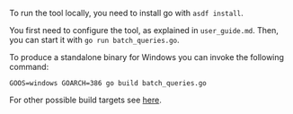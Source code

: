 To run the tool locally, you need to install go with `asdf install`.

You first need to configure the tool, as explained in `user_guide.md`. Then, you can start it with `go run batch_queries.go`.

To produce a standalone binary for Windows you can invoke the following command:

```
GOOS=windows GOARCH=386 go build batch_queries.go
```

For other possible build targets see [here](https://www.digitalocean.com/community/tutorials/how-to-build-go-executables-for-multiple-platforms-on-ubuntu-16-04#step-4-%E2%80%94-building-executables-for-different-architectures).
